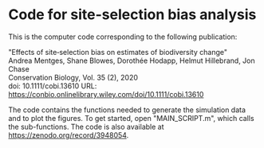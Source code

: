 # Code for site-selection bias analysis

This is the computer code corresponding to the following publication:

"Effects of site‐selection bias on estimates of biodiversity change"  
Andrea Mentges, Shane Blowes, Dorothée Hodapp, Helmut Hillebrand, Jon Chase  
Conservation Biology, Vol. 35 (2), 2020  
doi: 10.1111/cobi.13610
URL: https://conbio.onlinelibrary.wiley.com/doi/10.1111/cobi.13610   

The code contains the functions needed to generate the simulation data and to plot the figures.
To get started, open "MAIN_SCRIPT.m", which calls the sub-functions.
The code is also available at https://zenodo.org/record/3948054.
